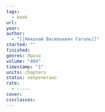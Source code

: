 ```yaml
---
tags:
  - book
url: 
year: 
author:
  - "[[Николай Васильевич Гоголь]]"
started: ""
finished: 
genres: Проза
volume: "404"
timestamp: "1"
units: chapters
status: непрочитано
rate:
  - ☆☆☆☆☆
cover: 
cssclasses:
---
```

